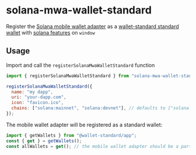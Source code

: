 # solana-mwa-wallet-standard

Register the [Solana mobile wallet adapter](https://github.com/solana-mobile/mobile-wallet-adapter) as a [wallet-standard standard wallet](https://github.com/wallet-standard/wallet-standard) with [solana features](https://github.com/solana-labs/wallet-standard/tree/master/packages/core/features) on `window`

## Usage

Import and call the `registerSolanaMwaWalletStandard` function

```js
import { registerSolanaMwaWalletStandard } from "solana-mwa-wallet-standard";

registerSolanaMwaWalletStandard({
  name: "my dapp",
  uri: "your-dapp.com",
  icon: "favicon.ico",
  chains: ["solana:mainnet", "solana:devnet"], // defaults to ["solana:mainnet"] if not specified. Mobile wallets may require a separate auth flow for each chain.
});
```

The mobile wallet adapter will be registered as a standard wallet:

```js
import { getWallets } from "@wallet-standard/app";
const { get } = getWallets();
const allWallets = get(); // the mobile wallet adapter should be a part of `allWallets`
```
